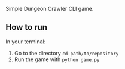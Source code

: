 Simple Dungeon Crawler CLI game.

## How to run

In your terminal:

1. Go to the directory `cd path/to/repository`
1. Run the game with `python game.py`
